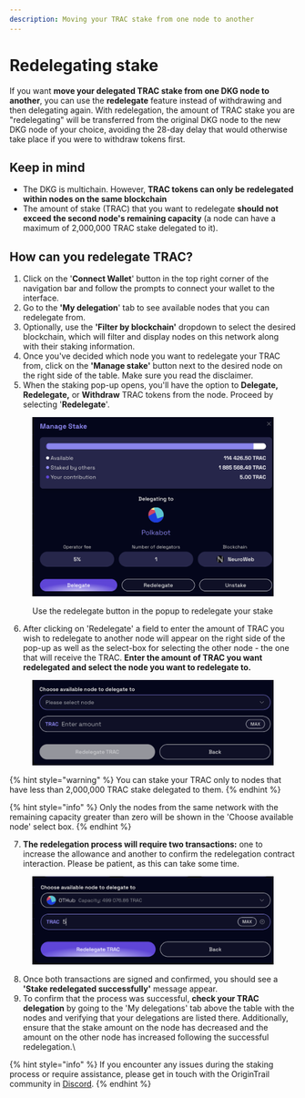 ```yaml
---
description: Moving your TRAC stake from one node to another
---
```


# Redelegating stake

If you want **move your delegated TRAC stake from one DKG node to another**, you can use the **redelegate** feature instead of withdrawing and then delegating again. With redelegation, the amount of TRAC stake you are "redelegating" will be transferred from the original DKG node to the new DKG node of your choice, avoiding the 28-day delay that would otherwise take place if you were to withdraw tokens first.

## Keep in mind

* The DKG is multichain. However, **TRAC tokens can only be redelegated within nodes on the same blockchain**
* The amount of stake (TRAC) that you want to redelegate **should not exceed the second node's remaining capacity** (a node can have a maximum of 2,000,000 TRAC stake delegated to it).

## How can you redelegate TRAC?

1. Click on the '**Connect Wallet**' button in the top right corner of the navigation bar and follow the prompts to connect your wallet to the interface.
2. Go to the **'My delegation**' tab to see available nodes that you can redelegate from.
3. Optionally, use the **'Filter by blockchain'** dropdown to select the desired blockchain, which will filter and display nodes on this network along with their staking information.
4. Once you've decided which node you want to redelegate your TRAC from, click on the **'Manage stake'** button next to the desired node on the right side of the table. Make sure you read the disclaimer.
5. When the staking pop-up opens, you'll have the option to **Delegate, Redelegate,** or **Withdraw** TRAC tokens from the node. Proceed by selecting '**Redelegate**'.      &#x20;

<figure><img src="../../.gitbook/assets/Screenshot 2024-12-27 at 15.32.19.png" alt=""><figcaption><p>Use the redelegate button in the popup to redelegate your stake</p></figcaption></figure>



6. After clicking on 'Redelegate' a field to enter the amount of TRAC you wish to redelegate to another node will appear on the right side of the pop-up as well as the select-box for selecting the other node - the one that will receive the TRAC. **Enter the amount of TRAC you want redelegated and select the node you want to redelegate to.**&#x20;

<figure><img src="../../.gitbook/assets/Screenshot 2024-12-27 at 15.34.43.png" alt=""><figcaption></figcaption></figure>

{% hint style="warning" %}
You can stake your TRAC only to nodes that have less than 2,000,000 TRAC stake delegated to them.
{% endhint %}

{% hint style="info" %}
Only the nodes from the same network with the remaining capacity greater than zero will be shown in the 'Choose available node' select box.
{% endhint %}

7. **The redelegation process will require two transactions:** one to increase the allowance and another to confirm the redelegation contract interaction. Please be patient, as this can take some time.

<figure><img src="../../.gitbook/assets/Screenshot 2024-12-27 at 15.36.01.png" alt=""><figcaption></figcaption></figure>

8. Once both transactions are signed and confirmed, you should see a **'Stake redelegated successfully'** message appear.
9. To confirm that the process was successful, **check your TRAC delegation** by going to the 'My delegations' tab above the table with the nodes and verifying that your delegations are listed there. Additionally, ensure that the stake amount on the node has decreased and the amount on the other node has increased following the successful redelegation.\


{% hint style="info" %}
If you encounter any issues during the staking process or require assistance, please get in touch with the OriginTrail community in [Discord](https://discord.gg/xCaY7hvNwD).
{% endhint %}
